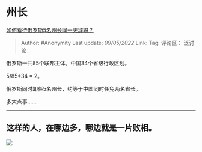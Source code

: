 # 州长
[如何看待俄罗斯5名州长同一天辞职？](https://www.zhihu.com/question/532362094/answer/2481461531)

> Author: #Anonymity
> Last update: *09/05/2022*
> Link:
> Tag:
> 评论区：
> 泛讨论：

俄罗斯一共85个联邦主体。中国34个省级行政区划。

5/85*34 = 2。

俄罗斯同时卸任5名州长，约等于中国同时任免两名省长。

多大点事……

---

## 这样的人，在哪边多，哪边就是一片败相。

![](https://pic1.zhimg.com/50/v2-73147a0ed9459ac3d4be710ea863c579_720w.jpg?source=1940ef5c)
